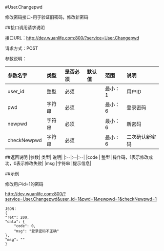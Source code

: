 #User.Changepwd

修改密码接口-用于验证旧密码，修改新密码

##接口调用请求说明

接口URL：http://dev.wuanlife.com:800/?service=User.Changepwd

请求方式：POST

参数说明：

|参数名字   | 类型|  是否必须   | 默认值   | 范围      |  说明|
|:--|:--|:--|:--|:--|:--|
|user_id    |   整型| 必须     ||           最小：1  |  用户ID|
|pwd|字符串|必须| |最小：6|登录密码|
|newpwd|字符串|必须| |最小：6|新密码|
|checkNewpwd|字符串|必须| |最小：6|二次确认新密码|

##返回说明
|参数|        类型|   说明|
|:--|:--|:--|
|code  |  整型  |操作码，1表示修改成功，0表示修改失败|
|msg |字符串 |提示信息|


##示例

修改用户id=1的密码

http://dev.wuanlife.com:800/?service=User.Changepwd&user_id=1&pwd=1&newpwd=1&checkNewpwd=1

    JSON：
    {
    "ret": 200,
    "data": {
        "code": 0,
        "msg": "登录密码不正确"
    },
    "msg": ""
    }

